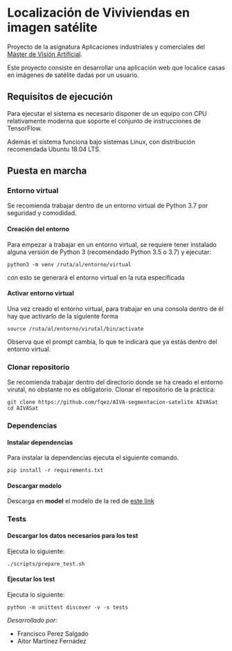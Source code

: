 # Localización de Viviviendas en imagen satélite

Proyecto de la asignatura Aplicaciones industriales y comerciales del [Máster de Visión Artificial](https://mastervisionartificial.es/).

Este proyecto consiste en desarrollar una aplicación web que localice casas en imágenes de satélite dadas por un usuario.

## Requisitos de ejecución

Para ejecutar el sistema es necesario disponer de un equipo con CPU relativamente moderna que soporte el conjunto de instrucciones de TensorFlow.

Además el sistema funciona bajo sistemas Linux, con distribución recomendada Ubuntu 18.04 LTS.

## Puesta en marcha

### Entorno virtual

Se recomienda trabajar dentro de un entorno virtual de Python 3.7 por seguridad y comodidad.

#### Creación del entorno

Para empezar a trabajar en un entorno virtual, se requiere tener instalado alguna versión de Python 3 (recomendado Python 3.5 o 3.7) y ejecutar:

```
python3 -m venv /ruta/al/entorno/virtual
```

con esto se generará el entorno virtual en la ruta especificada

#### Activar entorno virtual

Una vez creado el entorno virtual, para trabajar en una consola dentro de él hay que activarlo de la siguiente forma

```
source /ruta/al/entorno/virutal/bin/activate
```

Observa que el prompt cambia, lo que te indicará que ya estás dentro del entorno virtual.

### Clonar repositorio

Se recomienda trabajar dentro del directorio donde se ha creado el entorno virutal, no obstante no es obligatorio.
Clonar el repositorio de la práctica:
```
git clone https://github.com/fqez/AIVA-segmentacion-satelite AIVASat
cd AIVASat
```

### Dependencias

#### Instalar dependencias

Para instalar la dependencias ejecuta el siguiente comando.

```
pip install -r requirements.txt
```

#### Descargar modelo

Descarga en **model** el modelo de la red de [este link](https://drive.google.com/open?id=1RFjABoLp6UUU4a0ZNF-klZRo_z1lqo5C)

### Tests

#### Descargar los datos necesarios para los test

Ejecuta lo siguiente:

```
./scripts/prepare_test.sh
```

#### Ejecutar los test

Ejecuta lo siguiente:

```
python -m unittest discover -v -s tests
```



*Desarrollado por:*

* Francisco Perez Salgado
* Aitor Martínez Fernádez

